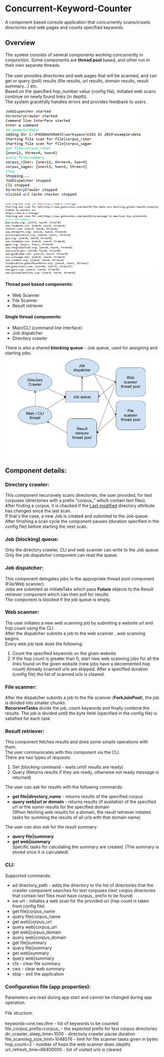 # Concurrent-Keyword-Counter
A component based console application that concurrently scans/crawls directories and web pages and counts specified keywords.

## Overview
The system consists of several components working concurrently in conjunction. Some components are <b> thread pool </b> based, and other run in their own separate threads.<br><br>
The user provides directories and web pages that will be scanned, and can get or query (poll) results (file results, url results, domain results, result summary...) etc.<br>
Based on the specified hop_number value (config file), initiated web scans continue on newly found links (in depth).<br>
The system gracefully handles errors and provides feedback to users.

![Alt text](images/example3.png?raw=true "")<br><br>
![Alt text](images/example4.png?raw=true "")<br>

#### Thread pool based components:
* Web Scanner
* File Scanner
* Result retriever
#### Single thread components:
* Main/CLI (command line interface)
* Job dispatcher
* Directory crawler

There is also a shared <b>blocking queue</b> - Job queue, used for assigning and starting jobs.
![Alt text](images/image.png?raw=true "")

## Component details:

### Directory crawler:
This component recursively scans directories, the user provided, for text corpuses (directories with a prefix "corpus_" which contain text files). <br>
After finding a corpus, it is checked if the <u>Last modified</u> directory attribute has changed since the last scan. <br> 
If that's the case, a new Job is created and submited to the Job queue.<br>
After finishing a scan cycle the component pauses (duration specified in the config file) before starting the next scan.

### Job (blocking) queue:
Only the directory crawler, CLI and web scanner can write to the Job queue.<br>
Only the job dispatcher component can read the queue.

### Job dispatcher:
This component delegates jobs to the appropriate thread pool component (File/Web scanner).<br>
Jobs are submited as InitiateTaks which pass <b>Future</b> objects to the Result retriever component which can then poll for results<br>
The component is blocked if the job queue is empty.

### Web scanner:
The user initiates a new web scanning job by submiting a website url and hop count using the CLI. <br>
After the dispatcher submits a job to the web scanner , web scanning begins.<br>
Every web job task does the following:
1. Count the specified keywords on the given website
2. If the hop count is greater than 0, start new web scanning jobs for all the links found on the given website (new jobs have a decremented hop count)
Already scanned urls are skipped. After a specified duration (config file) the list of scanned urls is cleared.

### File scanner:
After the dispatcher submits a job to the file scanner (<b>ForkJoinPool</b>), the job is divided into smaller chunks. <br>
<b>RecursiveTasks</b> divide the job, count keywords and finally combine the results.</b>
The job is divided untill the byte limiti (specified in the config file) is satisfied for each task.

### Result retriever:
This component fetches results and does some simple operations with them.<br>
The user communicates with this component via the CLI. <br>
There are two types of requests:
1. Get (blocking command - waits untill results are ready)
2. Query (Returns results if they are ready, otherwise not ready message is returned)

The user can ask for results with the following commands: <br>
* <b>get file|directory_name</b> - returns results of the specified corpus<br>
* <b>query web|url or domain</b> - returns results (if available) of the specified url or the summ results for the specified domain<br>
(When fetching web results for a domain, the result retriever initiates tasks for summing the results of all urls with that domain name)<br>

The user can also ask for the result summary:
* <b>query file|summary</b><br>
* <b>get web|summary</b><br>
Specific tasks for calculating the summary are created. (The summary is stored once it is calculated)

### CLI:
Supported commands:
* ad directory_path - adds the directory to the list of directories that the crawler component searches for text corpuses (text corpus directories that contain text files must have corpus_ prefix to be found)
* aw url - initiates a web scan for the provided url (hop count is taken from config file)
* get file|corpus_name
* query file|corpus_name
* get web|corpus_url
* query web|corpus_url
* get web|corpus_domain
* query web|corpus_domain
* get file|summary
* query file|summary
* get web|summary
* query web|summary
* cfs - clear file summary
* cws - clear web summary
* stop - exit the application
  
### Configuration file (app.properties):
Parameters are read during app start and cannot be changed during app operation.<br><br>
File structure: <br><br>
keywords=one,two,thre - list of keywords to be counted<br>
file_corpus_prefix=corpus_ - the expected prefix for text corpus directories<br>
dir_crawler_sleep_time=1000 - directoriy crawler pause duration<br>
file_scanning_size_limit=1048576 - limit for file scanner tasks given in bytes<br>
hop_count=2 - number of hops the web scanner does (depth)<br>
url_refresh_time=86400000 - list of visited urls is cleared<br>
